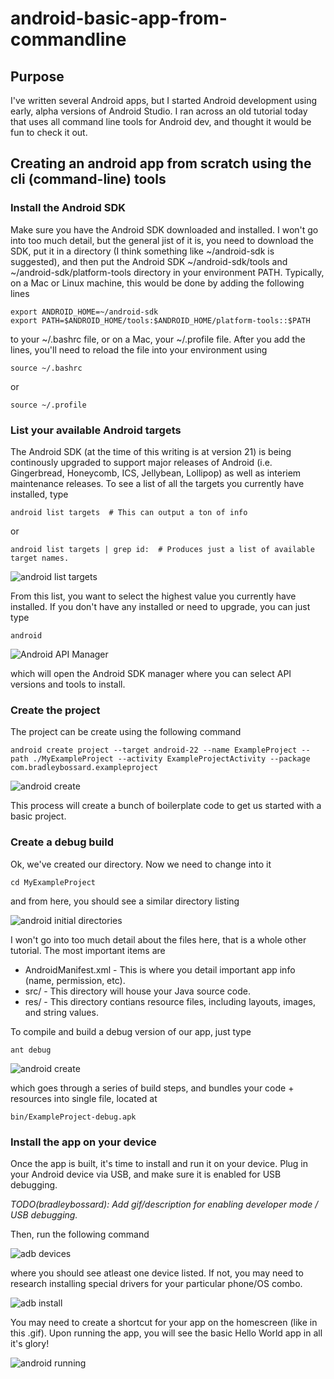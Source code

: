 # android-basic-app-from-commandline

## Purpose
I've written several Android apps, but I started Android development using early,
alpha versions of Android Studio.  I ran across an old tutorial today that uses
all command line tools for Android dev, and thought it would be fun to check it out.

## Creating an android app from scratch using the cli (command-line) tools

### Install the Android SDK

Make sure you have the Android SDK downloaded and installed.  I won't go into too
much detail, but the general jist of it is, you need to download the SDK, put it in a
directory (I think something like ~/android-sdk is suggested), and then put the Android
SDK ~/android-sdk/tools and ~/android-sdk/platform-tools directory in your environment PATH.
Typically, on a Mac or Linux machine, this would be done by adding the following lines

    export ANDROID_HOME=~/android-sdk
    export PATH=$ANDROID_HOME/tools:$ANDROID_HOME/platform-tools::$PATH

to your ~/.bashrc file, or on a Mac, your ~/.profile file.  After you add the lines, you'll need
to reload the file into your environment using

    source ~/.bashrc

or

    source ~/.profile


### List your available Android targets

The Android SDK (at the time of this writing is at version 21) is being continously upgraded to support major releases of Android (i.e. Gingerbread, Honeycomb, ICS, Jellybean, Lollipop) as well as interiem maintenance releases.  To see a list of all the targets you currently have installed, type

    android list targets  # This can output a ton of info

or

    android list targets | grep id:  # Produces just a list of available target names.

![android list targets](./docimages/android-list-target.png)

From this list, you want to select the highest value you currently have installed.  If you don't have any installed or need to upgrade, you can just type

    android

![Android API Manager](./docimages/android-sdk-manager.png)

which will open the Android SDK manager where you can select API versions and tools to install.

### Create the project
The project can be create using the following command

    android create project --target android-22 --name ExampleProject --path ./MyExampleProject --activity ExampleProjectActivity --package com.bradleybossard.exampleproject

![android create](./docimages/android-create-project.gif)

This process will create a bunch of boilerplate code to get us started with a basic project.

### Create a debug build

Ok, we've created our directory.  Now we need to change into it

    cd MyExampleProject

and from here, you should see a similar directory listing

![android initial directories](./docimages/android-initial-directories.png)

I won't go into too much detail about the files here, that is a whole other tutorial.  The most important items are

* AndroidManifest.xml - This is where you detail important app info (name, permission, etc).
* src/ - This directory will house your Java source code.
* res/ - This directory contians resource files, including layouts, images, and string values.

To compile and build a debug version of our app, just type

    ant debug

![android create](./docimages/android-ant-debug-build.gif)

which goes through a series of build steps, and bundles your code + resources into single file, located at

    bin/ExampleProject-debug.apk

### Install the app on your device

Once the app is built, it's time to install and run it on your device.  Plug in your Android device via USB, and make sure it is enabled for USB debugging.

_TODO(bradleybossard): Add gif/description for enabling developer mode / USB debugging._

Then, run the following command

![adb devices](./docimages/android-adb-devices.png)

where you should see atleast one device listed.  If not, you may need to research installing
special drivers for your particular phone/OS combo.

![adb install](./docimages/android-adb-install.png)

You may need to create a shortcut for your app on the homescreen (like in this .gif).  Upon running the app, you will see the basic Hello World app in all it's glory!

![android running](./docimages/android-running-app.gif)

